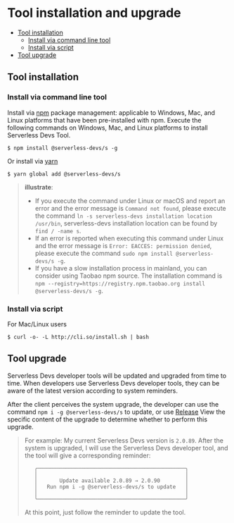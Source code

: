 # Tool installation and upgrade

- [Tool installation](#Tool-installation)
    - [Install via command line tool](#Install-via-command-line-tool)
    - [Install via script](#Install-via-script)
- [Tool upgrade](#Tool-upgrade)


## Tool installation
### Install via command line tool

Install via [npm](https://www.npmjs.com/) package management: applicable to Windows, Mac, and Linux platforms that have been pre-installed with npm. Execute the following commands on Windows, Mac, and Linux platforms to install Serverless Devs Tool.

```shell script
$ npm install @serverless-devs/s -g
```
Or install via [yarn](https://yarnpkg.com/)

```shell script
$ yarn global add @serverless-devs/s
```

> **illustrate**:
> - If you execute the command under Linux or macOS and report an error and the error message is `Command not found`, please execute the command `ln -s serverless-devs installation location /usr/bin`, serverless-devs installation location can be found by `find / -name s`.
> - If an error is reported when executing this command under Linux and the error message is `Error: EACCES: permission denied`, please execute the command `sudo npm install @serverless-devs/s -g`.
> - If you have a slow installation process in mainland, you can consider using Taobao npm source. The installation command is `npm --registry=https://registry.npm.taobao.org install @serverless-devs/s -g`.


### Install via script

For Mac/Linux users

```shell script
$ curl -o- -L http://cli.so/install.sh | bash
```

## Tool upgrade

Serverless Devs developer tools will be updated and upgraded from time to time. When developers use Serverless Devs developer tools, they can be aware of the latest version according to system reminders.

After the client perceives the system upgrade, the developer can use the command `npm i -g @serverless-devs/s` to update, or use [Release](https://github.com/Serverless-Devs/Serverless-Devs/releases) View the specific content of the upgrade to determine whether to perform this upgrade.

> For example: My current Serverless Devs version is `2.0.89`. After the system is upgraded, I will use the Serverless Devs developer tool, and the tool will give a corresponding reminder:
> ```shell script
>    ╭───────────────────────────────────────────────╮
>    │                                               │
>    │       Update available 2.0.89 → 2.0.90        │
>    │   Run npm i -g @serverless-devs/s to update   │
>    │                                               │
>    ╰───────────────────────────────────────────────╯
> ```
> At this point, just follow the reminder to update the tool.
